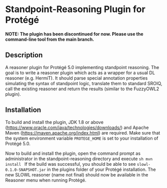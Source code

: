 # Standpoint-Reasoning Plugin for Protégé

**NOTE: The plugin has been discontinued for now. Please use the command-line tool from the main branch.**

## Description
A reasoner plugin for Protégé 5.0 implementing standpoint reasoning.
The goal is to write a reasoner plugin which acts as a wrapper for a usual DL reasoner (e.g. HermiT). It should parse special annotation properties simulating the syntax of standpoint logic, translate them to standard SROIQ,
call the existing reasoner and return the results (similar to the FuzzyOWL2 plugin).

## Installation
To build and install the plugin, JDK 1.8 or above (https://www.oracle.com/java/technologies/downloads/) and Apache Maven (https://maven.apache.org/index.html) are required.
Make sure that the system environment variable `PROTEGE_HOME` is set to your installation of Protégé 5.0.

Now to build and install the plugin, open the command prompt as administrator in the standpoint-reasoning directory and execute
	```sh
	mvn install
	```
If the build was successful, you should be able to see `slowl-0.1.0-SNAPSHOT.jar` in the plugins folder of your Protégé installation. The new SLOWL reasoner (name not final) should now be available in the Reasoner menu when running Protégé.
	
